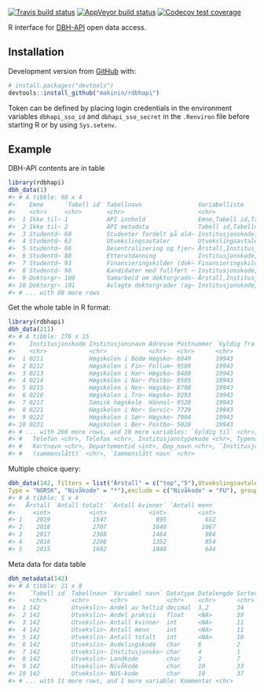 
<!-- README.md is generated from README.Rmd. Please edit that file -->

<!-- badges: start -->

[![Travis build
status](https://travis-ci.org/makinin/rdbhapi.svg?branch=master)](https://travis-ci.org/makinin/rdbhapi)
[![AppVeyor build
status](https://ci.appveyor.com/api/projects/status/github/makinin/rdbhapi?branch=master&svg=true)](https://ci.appveyor.com/project/makinin/rdbhapi)
[![Codecov test
coverage](https://codecov.io/gh/makinin/rdbhapi/branch/master/graph/badge.svg)](https://codecov.io/gh/makinin/rdbhapi?branch=master)

<!-- badges: end -->

R interface for [DBH-API](https://dbh.nsd.uib.no/tjenester.action) open
data access.

## Installation

Development version from [GitHub](https://github.com/) with:

``` r
# install.packages("devtools")
devtools::install_github("makinin/rdbhapi")
```

Token can be defined by placing login credentials in the environment
variables `dbhapi_sso_id` and `dbhapi_sso_secret` in the `.Renviron`
file before starting R or by using `Sys.setenv`.

## Example

DBH-API contents are in table

``` r
library(rdbhapi)
dbh_data(1)
#> # A tibble: 98 x 4
#>    Emne      `Tabell id` Tabellnavn                Variabelliste                
#>    <chr>     <chr>       <chr>                     <chr>                        
#>  1 Ikke til~ 1           API innhold               Emne,Tabell id,Tabellnavn,Va~
#>  2 Ikke til~ 2           API metadata              Tabell id,Tabellnavn,Variabe~
#>  3 Studentd~ 60          Studenter fordelt på ald~ Institusjonskode,Avdelingsko~
#>  4 Studentd~ 62          Utvekslingsavtaler        Utvekslingsavtale,beskrivels~
#>  5 Studentd~ 66          Desentralisering og fjer~ Årstall,Institusjonskode,Avd~
#>  6 Studentd~ 88          Etterutdanning            Institusjonskode,Avdelingsko~
#>  7 Studentd~ 93          Finansieringskilder (dok~ Finansieringskildekode,finki~
#>  8 Studentd~ 98          Kandidater med fullført ~ Institusjonskode,Årstall,Ins~
#>  9 Doktorgr~ 100         Samarbeid om doktorgrads~ Årstall,Institusjonskode (ar~
#> 10 Doktorgr~ 101         Avlagte doktorgrader (ag~ Institusjonskode,Avdelingsko~
#> # ... with 88 more rows
```

Get the whole table in R format:

``` r
library(rdbhapi)
dbh_data(211)
#> # A tibble: 276 x 15
#>    Institusjonskode Institusjonsnavn Adresse Postnummer `Gyldig fra`
#>    <chr>            <chr>            <chr>   <chr>      <chr>       
#>  1 0211             Høgskolen i Bodø Høgsko~ 8049       19943       
#>  2 0212             Høgskolen i Fin~ Follum~ 9509       19943       
#>  3 0213             Høgskolen i Har~ Høgsko~ 9480       19943       
#>  4 0214             Høgskolen i Nar~ Postbo~ 8505       19943       
#>  5 0215             Høgskolen i Nes~ Høgsko~ 8700       19943       
#>  6 0216             Høgskolen i Tro~ Høgsko~ 9293       19943       
#>  7 0217             Samisk høgskole  Hánnol~ 9520       19943       
#>  8 0221             Høgskolen i Nor~ Servic~ 7729       19943       
#>  9 0222             Høgskolen i Sør~ Høgsko~ 7004       19943       
#> 10 0231             Høgskolen i Ber~ Postbo~ 5020       19943       
#> # ... with 266 more rows, and 10 more variables: `Gyldig til` <chr>,
#> #   Telefon <chr>, Telefax <chr>, Institusjonstypekode <chr>, Typenavn <chr>,
#> #   Kortnavn <chr>, Departementid <int>, Dep_navn <chr>, `Institusjonskode
#> #   (sammenslått)` <chr>, `Sammenslått navn` <chr>
```

Multiple choice query:

``` r
dbh_data(142, filters = list("Årstall" = c("top","5"),Utvekslingsavtale = "ERASMUS+", 
Type = "NORSK", "Nivåkode" = "*"),exclude = c("Nivåkode" = "FU"), group_by = "Årstall")
#> # A tibble: 5 x 4
#>   Årstall `Antall totalt` `Antall kvinner` `Antall menn`
#>     <int>           <int>            <int>         <int>
#> 1    2019            1547              895           652
#> 2    2018            2707             1640          1067
#> 3    2017            2368             1464           904
#> 4    2016            2206             1352           854
#> 5    2015            1692             1048           644
```

Meta data for data table

``` r
dbh_metadata(142)
#> # A tibble: 21 x 8
#>    `Tabell id` Tabellnavn `Variabel navn` Datatype Datalengde Sortering Kodefelt
#>    <chr>       <chr>      <chr>           <chr>    <chr>      <chr>     <chr>   
#>  1 142         Utvekslin~ Andel av heltid decimal  3,2        34        <NA>    
#>  2 142         Utvekslin~ Andel praksis   float    <NA>       39        <NA>    
#>  3 142         Utvekslin~ Antall kvinner  int      <NA>       11        <NA>    
#>  4 142         Utvekslin~ Antall menn     int      <NA>       11        <NA>    
#>  5 142         Utvekslin~ Antall totalt   int      <NA>       10        <NA>    
#>  6 142         Utvekslin~ Avdelingskode   char     6          2         J       
#>  7 142         Utvekslin~ Institusjonsko~ char     4          1         J       
#>  8 142         Utvekslin~ Landkode        char     2          7         J       
#>  9 142         Utvekslin~ Nivåkode        char     10         33        J       
#> 10 142         Utvekslin~ NUS-kode        char     10         37        <NA>    
#> # ... with 11 more rows, and 1 more variable: Kommentar <chr>
```
